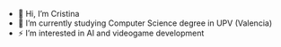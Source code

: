 - 👋 Hi, I’m Cristina
- 🌱 I’m currently studying Computer Science degree in UPV (Valencia)
- ⚡ I’m interested in AI and videogame development 

